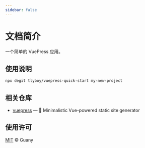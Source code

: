```yaml
---
sidebar: false
---
```


# 文档简介

一个简单的 VuePress 应用。

## 使用说明

```bash
npx degit tlyboy/vuepress-quick-start my-new-project
```

## 相关仓库

- [vuepress](https://github.com/vuejs/vuepress) — 📝 Minimalistic Vue-powered static site generator

## 使用许可

[MIT](https://opensource.org/licenses/MIT) © Guany
